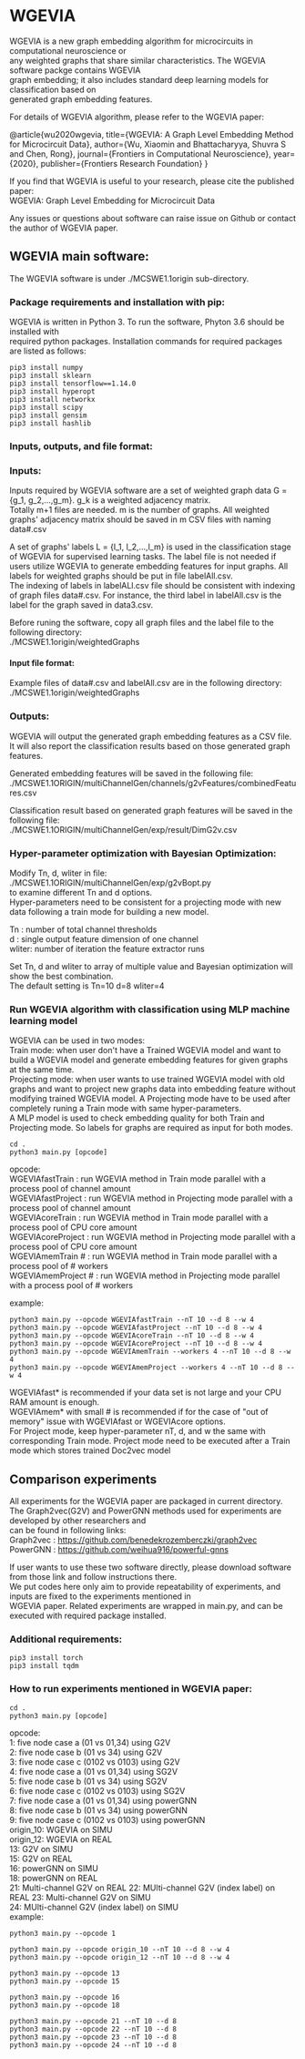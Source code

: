 # WGEVIA
WGEVIA is a new graph embedding algorithm for microcircuits in computational neuroscience or  
any weighted graphs that share similar characteristics. The WGEVIA software packge contains WGEVIA  
graph embedding; it also includes standard deep learning models for classification based on  
generated graph embedding features.  

For details of WGEVIA algorithm, please refer to the WGEVIA paper:  

@article{wu2020wgevia,
  title={WGEVIA: A Graph Level Embedding Method for Microcircuit Data},
  author={Wu, Xiaomin and Bhattacharyya, Shuvra S and Chen, Rong},
  journal={Frontiers in Computational Neuroscience},
  year={2020},
  publisher={Frontiers Research Foundation}
}

If you find that WGEVIA is useful to your research, please cite the published paper:  
WGEVIA: Graph Level Embedding for Microcircuit Data  

Any issues or questions about software can raise issue on Github or contact the author of WGEVIA paper.  

## WGEVIA main software:
The WGEVIA software is under ./MCSWE1.1origin sub-directory.

### Package requirements and installation with pip:  
WGEVIA is written in Python 3. To run the software, Phyton 3.6 should be installed with  
required python packages. Installation commands for required packages are listed as follows:   
```
pip3 install numpy  
pip3 install sklearn  
pip3 install tensorflow==1.14.0  
pip3 install hyperopt  
pip3 install networkx  
pip3 install scipy  
pip3 install gensim  
pip3 install hashlib  
```

### Inputs, outputs, and file format:
### Inputs:
Inputs required by WGEVIA software are a set of weighted graph data G = {g_1, g_2,...,g_m}. g_k is a weighted adjacency matrix.    
Totally m+1 files are needed. m is the number of graphs. All weighted graphs' adjacency matrix should be saved in m CSV files with naming data#.csv

A set of graphs' labels L = {l_1, l_2,...,l_m} is used in the classification stage of WGEVIA for supervised learning tasks. The label file is not needed 
if users utilize WGEVIA to generate embedding features for input graphs. All labels for weighted graphs should be put in file labelAll.csv.  
The indexing of labels in labelALl.csv file should be consistent with indexing of graph files data#.csv. For instance, the third label in 
labelAll.csv is the label for the graph saved in data3.csv.  

Before runing the software, copy all graph files and the label file to the following directory:   
./MCSWE1.1origin/weightedGraphs

#### Input file format:
Example files of data#.csv and labelAll.csv are in the following directory:    
./MCSWE1.1origin/weightedGraphs  

### Outputs:
WGEVIA will output the generated graph embedding features as a CSV file. It will also report the classification results based on those generated graph 
features. 

Generated embedding features will be saved in the following file:  
./MCSWE1.1ORIGIN/multiChannelGen/channels/g2vFeatures/combinedFeatures.csv  

Classification result based on generated graph features will be saved in the following file:  
./MCSWE1.1ORIGIN/multiChannelGen/exp/result/DimG2v.csv  

### Hyper-parameter optimization with Bayesian Optimization:
Modify Tn, d, wliter in file:  
./MCSWE1.1ORIGIN/multiChannelGen/exp/g2vBopt.py   
to examine different Tn and d options.  
Hyper-parameters need to be consistent for a projecting mode with new data following a train mode for building a new model.  

Tn : number of total channel thresholds  
d : single output feature dimension of one channel  
wliter:  number of iteration the feature extractor runs 

Set Tn, d and wliter to array of multiple value and Bayesian optimization will show the best combination.   
The default setting is Tn=10 d=8 wliter=4  

### Run WGEVIA algorithm with classification using MLP machine learning model
WGEVIA can be used in two modes:  
Train mode: when user don't have a Trained WGEVIA model and want to build a WGEVIA model and generate embedding features for given graphs at the same time.  
Projecting mode: when user wants to use trained WGEVIA model with old graphs and want to project new graphs data into embedding feature without modifying trained WGEVIA model. A Projecting mode have to be used after completely runing a Train mode with same hyper-parameters.    
A MLP model is used to check embedding quality for both Train and Projecting mode. So labels for graphs are required as input for both modes.  
```
cd .
python3 main.py [opcode]
```
opcode:  
	WGEVIAfastTrain : run WGEVIA method in Train mode parallel with a process pool of channel amount  
	WGEVIAfastProject : run WGEVIA method in Projecting mode parallel with a process pool of channel amount  
	WGEVIAcoreTrain : run WGEVIA method in Train mode parallel with a process pool of CPU core amount  
	WGEVIAcoreProject : run WGEVIA method in Projecting mode parallel with a process pool of CPU core amount  	
	WGEVIAmemTrain # : run WGEVIA method in Train mode parallel with a process pool of # workers  
	WGEVIAmemProject # : run WGEVIA method in Projecting mode parallel with a process pool of # workers  

example:
```
python3 main.py --opcode WGEVIAfastTrain --nT 10 --d 8 --w 4
python3 main.py --opcode WGEVIAfastProject --nT 10 --d 8 --w 4
python3 main.py --opcode WGEVIAcoreTrain --nT 10 --d 8 --w 4
python3 main.py --opcode WGEVIAcoreProject --nT 10 --d 8 --w 4
python3 main.py --opcode WGEVIAmemTrain --workers 4 --nT 10 --d 8 --w 4
python3 main.py --opcode WGEVIAmemProject --workers 4 --nT 10 --d 8 --w 4
```
WGEVIAfast* is recommended if your data set is not large and your CPU RAM amount is enough.  
WGEVIAmem* with small # is recommended if for the case of "out of memory" issue with WGEVIAfast or WGEVIAcore options.  
For Project mode, keep hyper-parameter nT, d, and w the same with corresponding Train mode. Project mode need to be executed after a Train mode which stores trained Doc2vec model  

## Comparison experiments
All experiments for the WGEVIA paper are packaged in current directory.  
The Graph2vec(G2V) and PowerGNN methods used for experiments are developed by other researchers and  
can be found in following links:  
Graph2vec : https://github.com/benedekrozemberczki/graph2vec   
PowerGNN : https://github.com/weihua916/powerful-gnns   

If user wants to use these two software directly, please download software from those link and follow instructions there.  
We put codes here only aim to provide repeatability of experiments, and inputs are fixed to the experiments mentioned in  
WGEVIA paper. Related experiments are wrapped in main.py, and can be executed with required package installed.    

### Additional requirements:
```
pip3 install torch  
pip3 install tqdm
```

### How to run experiments mentioned in WGEVIA paper:
```
cd .
python3 main.py [opcode]
```
opcode:  
	1: five node case a (01 vs 01,34) using G2V  
	2: five node case b (01 vs 34) using G2V  
	3: five node case c (0102 vs 0103) using G2V  
	4: five node case a (01 vs 01,34) using SG2V  
	5: five node case b (01 vs 34) using SG2V  
	6: five node case c (0102 vs 0103) using SG2V  
	7: five node case a (01 vs 01,34) using powerGNN  
	8: five node case b (01 vs 34) using powerGNN  
	9: five node case c (0102 vs 0103) using powerGNN  
	origin_10: WGEVIA on SIMU   
	origin_12: WGEVIA on REAL  
	13: G2V on SIMU   
	15: G2V on REAL  
	16: powerGNN on SIMU  
	18: powerGNN on REAL  
	21: Multi-channel G2V on REAL 
	22: MUlti-channel G2V (index label) on REAL 
	23: Multi-channel G2V on SIMU  
    24: MUlti-channel G2V (index label) on SIMU  
example:
```
python3 main.py --opcode 1

python3 main.py --opcode origin_10 --nT 10 --d 8 --w 4
python3 main.py --opcode origin_12 --nT 10 --d 8 --w 4

python3 main.py --opcode 13
python3 main.py --opcode 15

python3 main.py --opcode 16
python3 main.py --opcode 18

python3 main.py --opcode 21 --nT 10 --d 8
python3 main.py --opcode 22 --nT 10 --d 8
python3 main.py --opcode 23 --nT 10 --d 8
python3 main.py --opcode 24 --nT 10 --d 8
```
